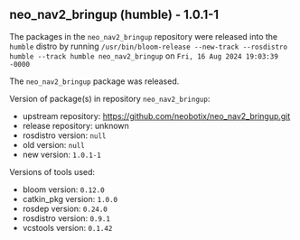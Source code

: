## neo_nav2_bringup (humble) - 1.0.1-1

The packages in the `neo_nav2_bringup` repository were released into the `humble` distro by running `/usr/bin/bloom-release --new-track --rosdistro humble --track humble neo_nav2_bringup` on `Fri, 16 Aug 2024 19:03:39 -0000`

The `neo_nav2_bringup` package was released.

Version of package(s) in repository `neo_nav2_bringup`:

- upstream repository: https://github.com/neobotix/neo_nav2_bringup.git
- release repository: unknown
- rosdistro version: `null`
- old version: `null`
- new version: `1.0.1-1`

Versions of tools used:

- bloom version: `0.12.0`
- catkin_pkg version: `1.0.0`
- rosdep version: `0.24.0`
- rosdistro version: `0.9.1`
- vcstools version: `0.1.42`


